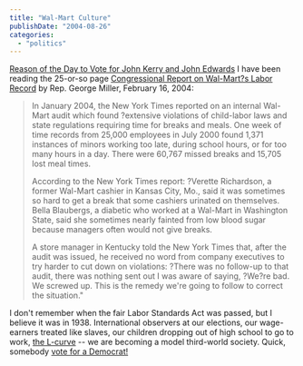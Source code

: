 ```yaml
---
title: "Wal-Mart Culture"
publishDate: "2004-08-26"
categories: 
  - "politics"
---
```


[Reason of the Day to Vote for John Kerry and John Edwards](http://www.thirdlayer.org/sw/vote/index.html) I have been reading the 25-or-so page [Congressional Report on Wal-Mart?s Labor Record](http://edworkforce.house.gov/democrats/WALMARTREPORT.pdf) by Rep. George Miller, February 16, 2004:

> In January 2004, the New York Times reported on an internal Wal-Mart audit which found ?extensive violations of child-labor laws and state regulations requiring time for breaks and meals. One week of time records from 25,000 employees in July 2000 found 1,371 instances of minors working too late, during school hours, or for too many hours in a day. There were 60,767 missed breaks and 15,705 lost meal times.  
>   
> According to the New York Times report: ?Verette Richardson, a former Wal-Mart cashier in Kansas City, Mo., said it was sometimes so hard to get a break that some cashiers urinated on themselves. Bella Blaubergs, a diabetic who worked at a Wal-Mart in Washington State, said she sometimes nearly fainted from low blood sugar because managers often would not give breaks.  
>   
> A store manager in Kentucky told the New York Times that, after the audit was issued, he received no word from company executives to try harder to cut down on violations: ?There was no follow-up to that audit, there was nothing sent out I was aware of saying, ?We?re bad. We screwed up. This is the remedy we're going to follow to correct the situation."

I don't remember when the fair Labor Standards Act was passed, but I believe it was in 1938. International observers at our elections, our wage-earners treated like slaves, our children dropping out of high school to go to work, [the L-curve](http://www.lcurve.org/) -- we are becoming a model third-world society. Quick, somebody [vote for a Democrat!](http://www.johnkerry.com)
